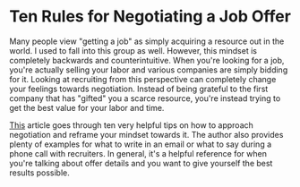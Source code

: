 # Ten Rules for Negotiating a Job Offer

Many people view "getting a job" as simply acquiring a resource out in the world. I used to fall into this group as well. However, this mindset is completely backwards and counterintuitive. When you're looking for a job, you're actually selling your labor and various companies are simply bidding for it. Looking at recruiting from this perspective can completely change your feelings towards negotiation. Instead of being grateful to the first company that has "gifted" you a scarce resource, you're instead trying to get the best value for your labor and time.

[This](https://haseebq.com/my-ten-rules-for-negotiating-a-job-offer/) article goes through ten very helpful tips on how to approach negotiation and reframe your mindset towards it. The author also provides plenty of examples for what to write in an email or what to say during a phone call with recruiters. In general, it's a helpful reference for when you're talking about offer details and you want to give yourself the best results possible. 